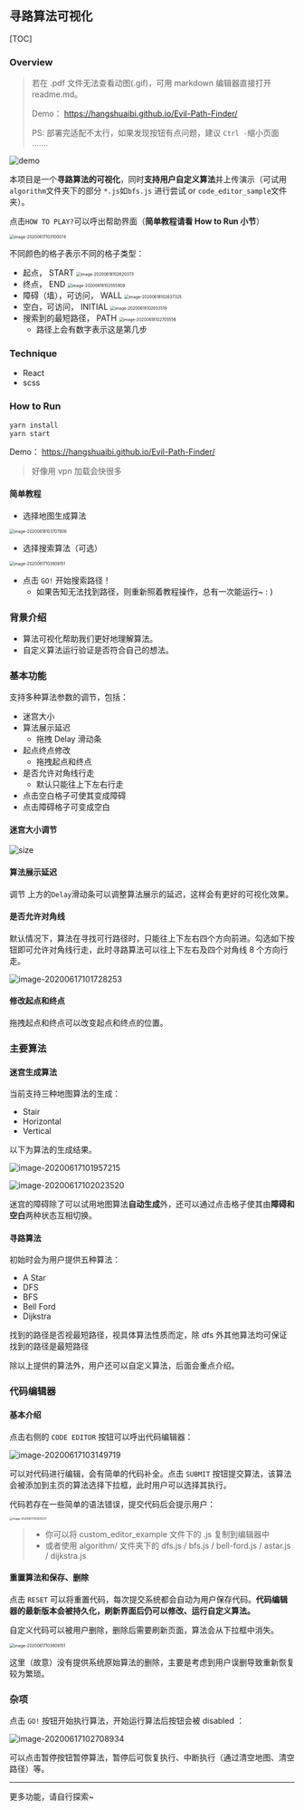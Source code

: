 ## 寻路算法可视化

[TOC]

### Overview

> 若在 .pdf 文件无法查看动图(.gif)，可用 markdown 编辑器直接打开 readme.md。
>
> Demo： https://hangshuaibi.github.io/Evil-Path-Finder/ 
>
> PS: 部署完适配不太行，如果发现按钮有点问题，建议 `Ctrl -`缩小页面 .......

![demo](readme.assets/demo.gif)

本项目是一个**寻路算法的可视化**，同时**支持用户自定义算法**并上传演示（可试用`algorithm`文件夹下的部分 `*.js`如`bfs.js` 进行尝试 or `code_editor_sample`文件夹）。

点击`HOW TO PLAY?`可以呼出帮助界面（**简单教程请看 How to Run 小节**）

<img src="readme.assets/image-20200617103100074.png" alt="image-20200617103100074" style="zoom: 50%;" />

不同颜色的格子表示不同的格子类型：

- 起点， START <img src="README.assets/image-20200618102620373.png" alt="image-20200618102620373" style="zoom:50%;" />
- 终点， END <img src="README.assets/image-20200618102555909.png" alt="image-20200618102555909" style="zoom:50%;" />
- 障碍（墙），可访问， WALL <img src="README.assets/image-20200618102637325.png" alt="image-20200618102637325" style="zoom:50%;" />
- 空白，可访问， INITIAL <img src="README.assets/image-20200618102653519.png" alt="image-20200618102653519" style="zoom:50%;" />
- 搜索到的最短路径， PATH <img src="README.assets/image-20200618102705556.png" alt="image-20200618102705556" style="zoom:50%;" />
  - 路径上会有数字表示这是第几步

### Technique

- React
- scss

### How to Run

```bash
yarn install
yarn start
```

Demo： https://hangshuaibi.github.io/Evil-Path-Finder/ 

> 好像用 vpn 加载会快很多

#### 简单教程

- 选择地图生成算法

<img src="README.assets/image-20200618103707806.png" alt="image-20200618103707806" style="zoom:50%;" />

- 选择搜索算法（可选）

<img src="readme.assets/image-20200617103808151.png" alt="image-20200617103808151" style="zoom: 50%;" />

- 点击 `GO!` 开始搜索路径！
  - 如果告知无法找到路径，则重新照着教程操作，总有一次能运行~ : )

### 背景介绍

- 算法可视化帮助我们更好地理解算法。
- 自定义算法运行验证是否符合自己的想法。

### 基本功能

支持多种算法参数的调节，包括：

- 迷宫大小
- 算法展示延迟
  - 拖拽 Delay 滑动条
- 起点终点修改
  - 拖拽起点和终点
- 是否允许对角线行走
  - 默认只能往上下左右行走
- 点击空白格子可使其变成障碍
- 点击障碍格子可变成空白

#### 迷宫大小调节

![size](readme.assets/size.gif)

#### 算法展示延迟

调节 上方的`Delay`滑动条可以调整算法展示的延迟，这样会有更好的可视化效果。

#### 是否允许对角线

默认情况下，算法在寻找可行路径时，只能往上下左右四个方向前进。勾选如下按钮即可允许对角线行走，此时寻路算法可以往上下左右及四个对角线 8 个方向行走。

![image-20200617101728253](readme.assets/image-20200617101728253.png)

#### 修改起点和终点

拖拽起点和终点可以改变起点和终点的位置。

### 主要算法

#### 迷宫生成算法

当前支持三种地图算法的生成：

- Stair
- Horizontal
- Vertical

以下为算法的生成结果。

![image-20200617101957215](readme.assets/image-20200617101957215.png)

![image-20200617102023520](readme.assets/image-20200617102023520.png)

迷宫的障碍除了可以试用地图算法**自动生成**外，还可以通过点击格子使其由**障碍和空白**两种状态互相切换。

#### 寻路算法

初始时会为用户提供五种算法：

- A Star
- DFS
- BFS
- Bell Ford
- Dijkstra

找到的路径是否视最短路径，视具体算法性质而定，除 dfs 外其他算法均可保证找到的路径是最短路径

除以上提供的算法外，用户还可以自定义算法，后面会重点介绍。

### 代码编辑器

#### 基本介绍

点击右侧的 `CODE EDITOR` 按钮可以呼出代码编辑器：

![image-20200617103149719](readme.assets/image-20200617103149719.png)

可以对代码进行编辑，会有简单的代码补全。点击 `SUBMIT` 按钮提交算法，该算法会被添加到主页的算法选择下拉框，此时用户可以选择其执行。

代码若存在一些简单的语法错误，提交代码后会提示用户：

<img src="readme.assets/image-20200617103500317.png" alt="image-20200617103500317" style="zoom:33%;" />

> - 你可以将 custom_editor_example 文件下的 .js 复制到编辑器中
> - 或者使用 algorithm/ 文件夹下的 dfs.js / bfs.js / bell-ford.js / astar.js / dijkstra.js

#### 重置算法和保存、删除

点击 `RESET` 可以将重置代码，每次提交系统都会自动为用户保存代码。**代码编辑器的最新版本会被持久化，刷新界面后仍可以修改、运行自定义算法。**

自定义代码可以被用户删除，删除后需要刷新页面，算法会从下拉框中消失。

<img src="readme.assets/image-20200617103808151.png" alt="image-20200617103808151" style="zoom: 50%;" />

这里（故意）没有提供系统原始算法的删除，主要是考虑到用户误删导致重新恢复较为繁琐。

### 杂项

点击 `GO!` 按钮开始执行算法，开始运行算法后按钮会被 disabled ：

![image-20200617102708934](readme.assets/image-20200617102708934.png)

可以点击暂停按钮暂停算法，暂停后可恢复执行、中断执行（通过清空地图、清空路径）等。

---

更多功能，请自行探索~